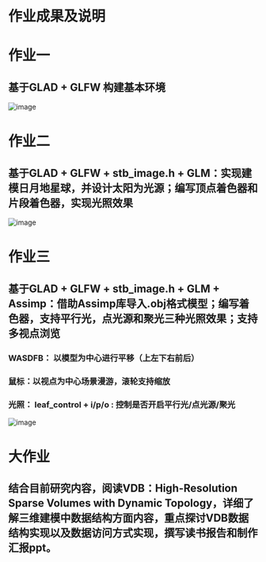 
# 作业成果及说明

# 作业一

## 基于GLAD + GLFW 构建基本环境

![image](https://github.com/user-attachments/assets/7bb9ce20-d78a-41f5-bce2-8f231a8e391d)

# 作业二

## 基于GLAD + GLFW + stb_image.h + GLM：实现建模日月地星球，并设计太阳为光源；编写顶点着色器和片段着色器，实现光照效果

![image](https://github.com/user-attachments/assets/9569e80f-1fe2-4f4e-91da-561e397aa761)

# 作业三

## 基于GLAD + GLFW + stb_image.h + GLM + Assimp：借助Assimp库导入.obj格式模型；编写着色器，支持平行光，点光源和聚光三种光照效果；支持多视点浏览

### WASDFB： 以模型为中心进行平移（上左下右前后） 

### 鼠标：以视点为中心场景漫游，滚轮支持缩放

### 光照： leaf_control + i/p/o : 控制是否开启平行光/点光源/聚光

![image](https://github.com/user-attachments/assets/8e62f1de-09c7-4c35-a2f8-a1f751b637cd)

# 大作业

## 结合目前研究内容，阅读VDB：High-Resolution Sparse Volumes with Dynamic Topology，详细了解三维建模中数据结构方面内容，重点探讨VDB数据结构实现以及数据访问方式实现，撰写读书报告和制作汇报ppt。

